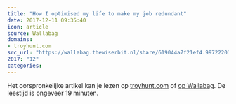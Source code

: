 ```yaml
---
title: "How I optimised my life to make my job redundant"
date: 2017-12-11 09:35:40
icon: article
source: Wallabag
domains:
- troyhunt.com
src_url: "https://wallabag.thewiserbit.nl/share/619044a7f21ef4.99722203"
2017: "12"
categories:
---
```

Het oorspronkelijke artikel kan je lezen op [troyhunt.com](https://www.troyhunt.com/how-i-optimised-my-life-to-make-my-job/) of [op Wallabag](https://wallabag.thewiserbit.nl/share/619044a7f21ef4.99722203). De leestijd is ongeveer 19 minuten.